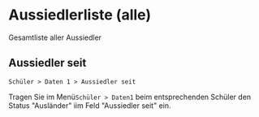 ﻿# Aussiedlerliste (alle)

Gesamtliste aller Aussiedler

## Aussiedler seit

`Schüler > Daten 1 > Aussiedler seit`

Tragen Sie im Menü`Schüler > Daten1`  beim entsprechenden Schüler den Status "Ausländer" iim Feld "Aussiedler seit" ein.